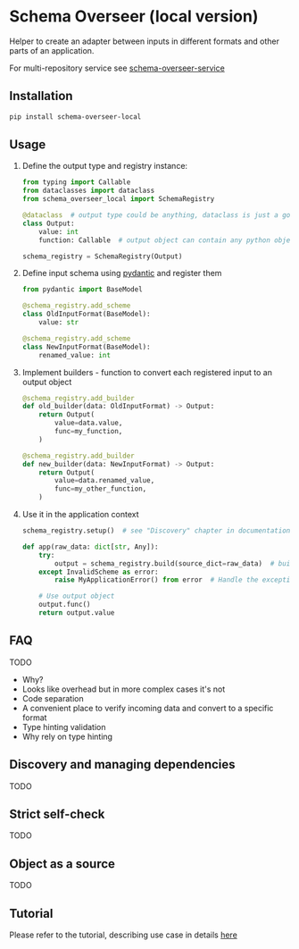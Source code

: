 # Schema Overseer (local version)

Helper to create an adapter between inputs in different formats and other parts of an application.

For multi-repository service see [schema-overseer-service](https://github.com/Schema-Overseer/schema-overseer-service)


## Installation

```bash
pip install schema-overseer-local
```

## Usage

1. Define the output type and registry instance:

    ```python
    from typing import Callable
    from dataclasses import dataclass
    from schema_overseer_local import SchemaRegistry

    @dataclass  # output type could be anything, dataclass is just a good example
    class Output:
        value: int
        function: Callable  # output object can contain any python objects, not just serializable ones

    schema_registry = SchemaRegistry(Output)
    ```


2. Define input schema using [pydantic](https://docs.pydantic.dev/) and register them

    ```python
    from pydantic import BaseModel

    @schema_registry.add_scheme
    class OldInputFormat(BaseModel):
        value: str

    @schema_registry.add_scheme
    class NewInputFormat(BaseModel):
        renamed_value: int
    ```


3. Implement builders - function to convert each registered input to an output object

    ```python
    @schema_registry.add_builder
    def old_builder(data: OldInputFormat) -> Output:
        return Output(
            value=data.value,
            func=my_function,
        )

    @schema_registry.add_builder
    def new_builder(data: NewInputFormat) -> Output:
        return Output(
            value=data.renamed_value,
            func=my_other_function,
        )
    ```

4. Use it in the application context

    ```python
    schema_registry.setup()  # see "Discovery" chapter in documentation

    def app(raw_data: dict[str, Any]):
        try:
            output = schema_registry.build(source_dict=raw_data)  # build output object
        except InvalidScheme as error:
            raise MyApplicationError() from error  # Handle the exception

        # Use output object
        output.func()
        return output.value

    ```


## FAQ

TODO

- Why?
- Looks like overhead but in more complex cases it's not
- Code separation
- A convenient place to verify incoming data and convert to a specific format
- Type hinting validation
- Why rely on type hinting


## Discovery and managing dependencies

TODO


## Strict self-check

TODO


## Object as a source

TODO


## Tutorial

Please refer to the tutorial, describing use case in details [here](TODO)
